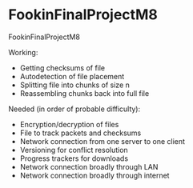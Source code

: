 # FookinFinalProjectM8
FookinFinalProjectM8



Working:
- Getting checksums of file
- Autodetection of file placement
- Splitting file into chunks of size n
- Reassembling chunks back into full file


Needed (in order of probable difficulty):
- Encryption/decryption of files
- File to track packets and checksums
- Network connection from one server to one client
- Versioning for conflict resolution
- Progress trackers for downloads
- Network connection broadly through LAN
- Network connection broadly through internet 

